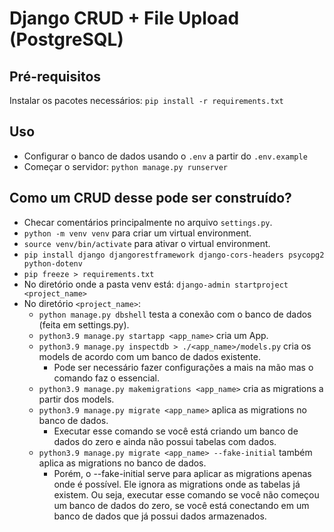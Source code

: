 # Django CRUD + File Upload (PostgreSQL)

## Pré-requisitos

Instalar os pacotes necessários: ```pip install -r requirements.txt```

## Uso

- Configurar o banco de dados usando o ```.env``` a partir do ```.env.example```
- Começar o servidor: ```python manage.py runserver```

## Como um CRUD desse pode ser construído?

- Checar comentários principalmente no arquivo ```settings.py```.
- ```python -m venv venv``` para criar um virtual environment.
- ```source venv/bin/activate``` para ativar o virtual environment.
- ```pip install django djangorestframework django-cors-headers psycopg2 python-dotenv```
- ```pip freeze > requirements.txt```
- No diretório onde a pasta venv está: ```django-admin startproject <project_name>```
- No diretório ```<project_name>```:
    - ```python manage.py dbshell``` testa a conexão com o banco de dados (feita em settings.py).
    - ```python3.9 manage.py startapp <app_name>``` cria um App.
    - ```python3.9 manage.py inspectdb > ./<app_name>/models.py``` cria os models de acordo com um banco de dados existente.
        - Pode ser necessário fazer configurações a mais na mão mas o comando faz o essencial.
    - ```python3.9 manage.py makemigrations <app_name>``` cria as migrations a partir dos models.
    - ```python3.9 manage.py migrate <app_name>``` aplica as migrations no banco de dados.
        - Executar esse comando se você está criando um banco de dados do zero e ainda não possui tabelas com dados.
    - ```python3.9 manage.py migrate <app_name> --fake-initial``` também aplica as migrations no banco de dados.
        - Porém, o --fake-initial serve para aplicar as migrations apenas onde é possível. Ele ignora as migrations onde as tabelas já existem. Ou seja, executar esse comando se você não começou um banco de dados do zero, se você está conectando em um banco de dados que já possui dados armazenados.
